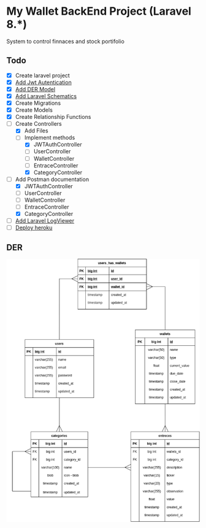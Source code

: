 # My Wallet BackEnd Project (Laravel 8.*)

System to control finnaces and stock portifolio

## Todo

- [x] Create laravel project
- [x] [Add Jwt Autentication](https://codezen.io/laravel-7-rest-api-using-jwt-authentication/)
- [x] [Add DER Model](https://github.com/gpreviatti/my-wallet-backend#der)
- [x] [Add Laravel Schematics](https://github.com/mtolhuys/laravel-schematics)
- [x] Create Migrations
- [x] Create Models
- [x] Create Relationship Functions
- [ ] Create Controllers
  - [x] Add Files
  - [ ] Implement methods
    - [x] JWTAuthController
    - [ ] UserController
    - [ ] WalletController
    - [ ] EntraceController
    - [x] CategoryController
- [ ] Add Postman documentation
  - [x] JWTAuthController
  - [ ] UserController
  - [ ] WalletController
  - [ ] EntraceController
  - [x] CategoryController
- [ ] [Add Laravel LogViewer](https://aristides.dev/instalando-logviewer-no-laravel-56/)
- [ ] [Deploy heroku](https://devcenter.heroku.com/articles/getting-started-with-laravel)

## DER

![der](./public/my-wallet-der.png)
